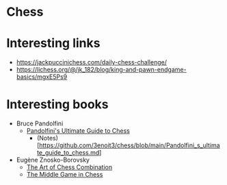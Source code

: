 Chess
=====

# Interesting links
* https://jackpuccinichess.com/daily-chess-challenge/
* https://lichess.org/@/jk_182/blog/king-and-pawn-endgame-basics/mgxE5Ps9

# Interesting books
* Bruce Pandolfini
  * [Pandolfini's Ultimate Guide to Chess](https://www.goodreads.com/book/show/360163.Pandolfini_s_Ultimate_Guide_to_Chess)
    * (Notes)[https://github.com/3enoit3/chess/blob/main/Pandolfini_s_ultimate_guide_to_chess.md] 
* Eugène Znosko-Borovsky
  * [The Art of Chess Combination](https://www.goodreads.com/book/show/85203.The_Art_of_Chess_Combination)
  * [The Middle Game in Chess](https://www.goodreads.com/book/show/1192212.The_Middle_Game_in_Chess)
